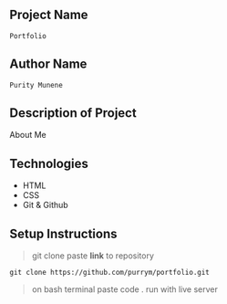 ## Project Name
```
Portfolio
```

## Author Name
```
Purity Munene
```
## Description of Project
About Me

## Technologies
* HTML
* CSS
* Git & Github

## Setup Instructions
> git clone
> paste **link** to repository
```
git clone https://github.com/purrym/portfolio.git
```
> on bash terminal paste code .
> run with live server
